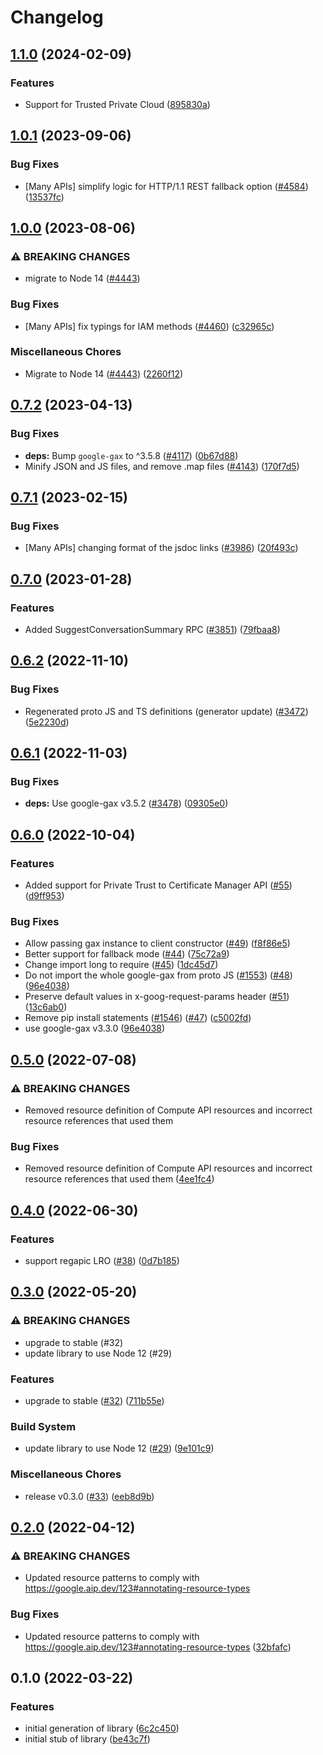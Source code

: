 # Changelog

## [1.1.0](https://github.com/googleapis/google-cloud-node/compare/certificate-manager-v1.0.1...certificate-manager-v1.1.0) (2024-02-09)


### Features

* Support for Trusted Private Cloud ([895830a](https://github.com/googleapis/google-cloud-node/commit/895830a3ef91666c30a96a7f68bd4cd1f582d58d))

## [1.0.1](https://github.com/googleapis/google-cloud-node/compare/certificate-manager-v1.0.0...certificate-manager-v1.0.1) (2023-09-06)


### Bug Fixes

* [Many APIs] simplify logic for HTTP/1.1 REST fallback option ([#4584](https://github.com/googleapis/google-cloud-node/issues/4584)) ([13537fc](https://github.com/googleapis/google-cloud-node/commit/13537fcd6e3c552199d5057daf3b00c24033c908))

## [1.0.0](https://github.com/googleapis/google-cloud-node/compare/certificate-manager-v0.7.2...certificate-manager-v1.0.0) (2023-08-06)


### ⚠ BREAKING CHANGES

* migrate to Node 14 ([#4443](https://github.com/googleapis/google-cloud-node/issues/4443))

### Bug Fixes

* [Many APIs] fix typings for IAM methods ([#4460](https://github.com/googleapis/google-cloud-node/issues/4460)) ([c32965c](https://github.com/googleapis/google-cloud-node/commit/c32965c0c4a5975ba37371ecd819d9cffb080aa5))


### Miscellaneous Chores

* Migrate to Node 14 ([#4443](https://github.com/googleapis/google-cloud-node/issues/4443)) ([2260f12](https://github.com/googleapis/google-cloud-node/commit/2260f12543d171bda95345e53475f5f0fdc45770))

## [0.7.2](https://github.com/googleapis/google-cloud-node/compare/certificate-manager-v0.7.1...certificate-manager-v0.7.2) (2023-04-13)


### Bug Fixes

* **deps:** Bump `google-gax` to ^3.5.8 ([#4117](https://github.com/googleapis/google-cloud-node/issues/4117)) ([0b67d88](https://github.com/googleapis/google-cloud-node/commit/0b67d883963643ce1b4f6d2ccd3e8d37adf6e029))
* Minify JSON and JS files, and remove .map files ([#4143](https://github.com/googleapis/google-cloud-node/issues/4143)) ([170f7d5](https://github.com/googleapis/google-cloud-node/commit/170f7d57b8fd344d182a8e758867b8124722eebc))

## [0.7.1](https://github.com/googleapis/google-cloud-node/compare/certificate-manager-v0.7.0...certificate-manager-v0.7.1) (2023-02-15)


### Bug Fixes

* [Many APIs] changing format of the jsdoc links ([#3986](https://github.com/googleapis/google-cloud-node/issues/3986)) ([20f493c](https://github.com/googleapis/google-cloud-node/commit/20f493c94f7d6626d932b2610e00cbdd5df55f22))

## [0.7.0](https://github.com/googleapis/google-cloud-node/compare/certificate-manager-v0.6.2...certificate-manager-v0.7.0) (2023-01-28)


### Features

* Added SuggestConversationSummary RPC ([#3851](https://github.com/googleapis/google-cloud-node/issues/3851)) ([79fbaa8](https://github.com/googleapis/google-cloud-node/commit/79fbaa833d08738fa37aa37158ddb5b1c91710e1))

## [0.6.2](https://github.com/googleapis/google-cloud-node/compare/certificate-manager-v0.6.1...certificate-manager-v0.6.2) (2022-11-10)


### Bug Fixes

* Regenerated proto JS and TS definitions (generator update) ([#3472](https://github.com/googleapis/google-cloud-node/issues/3472)) ([5e2230d](https://github.com/googleapis/google-cloud-node/commit/5e2230dfc4302bb2ac9628ff4200eb46509e103d))

## [0.6.1](https://github.com/googleapis/google-cloud-node/compare/certificate-manager-v0.6.0...certificate-manager-v0.6.1) (2022-11-03)


### Bug Fixes

* **deps:** Use google-gax v3.5.2 ([#3478](https://github.com/googleapis/google-cloud-node/issues/3478)) ([09305e0](https://github.com/googleapis/google-cloud-node/commit/09305e06548b89dc17bb3d3167e2d1e69588caa4))

## [0.6.0](https://github.com/googleapis/nodejs-certificate-manager/compare/v0.5.0...v0.6.0) (2022-10-04)


### Features

* Added support for Private Trust to Certificate Manager API ([#55](https://github.com/googleapis/nodejs-certificate-manager/issues/55)) ([d9ff953](https://github.com/googleapis/nodejs-certificate-manager/commit/d9ff953cc5ea584970e831171a91b4320832fd3d))


### Bug Fixes

* Allow passing gax instance to client constructor ([#49](https://github.com/googleapis/nodejs-certificate-manager/issues/49)) ([f8f86e5](https://github.com/googleapis/nodejs-certificate-manager/commit/f8f86e5b29e5e7dc2896f8bd71c1de8804a0d92b))
* Better support for fallback mode ([#44](https://github.com/googleapis/nodejs-certificate-manager/issues/44)) ([75c72a9](https://github.com/googleapis/nodejs-certificate-manager/commit/75c72a92beb6890ec4429cb3ecdcf8d40238a175))
* Change import long to require ([#45](https://github.com/googleapis/nodejs-certificate-manager/issues/45)) ([1dc45d7](https://github.com/googleapis/nodejs-certificate-manager/commit/1dc45d71c836a8f87ed6b4f5fc0a3750034cb84f))
* Do not import the whole google-gax from proto JS ([#1553](https://github.com/googleapis/nodejs-certificate-manager/issues/1553)) ([#48](https://github.com/googleapis/nodejs-certificate-manager/issues/48)) ([96e4038](https://github.com/googleapis/nodejs-certificate-manager/commit/96e403827bf1ac75c6c4d38f100db9a6f9bd8b35))
* Preserve default values in x-goog-request-params header ([#51](https://github.com/googleapis/nodejs-certificate-manager/issues/51)) ([13c6ab0](https://github.com/googleapis/nodejs-certificate-manager/commit/13c6ab08318349e4061ff52e4fd6b62c9f3482dd))
* Remove pip install statements ([#1546](https://github.com/googleapis/nodejs-certificate-manager/issues/1546)) ([#47](https://github.com/googleapis/nodejs-certificate-manager/issues/47)) ([c5002fd](https://github.com/googleapis/nodejs-certificate-manager/commit/c5002fd71850233f5aac6daffb3fb09ace696229))
* use google-gax v3.3.0 ([96e4038](https://github.com/googleapis/nodejs-certificate-manager/commit/96e403827bf1ac75c6c4d38f100db9a6f9bd8b35))

## [0.5.0](https://github.com/googleapis/nodejs-certificate-manager/compare/v0.4.0...v0.5.0) (2022-07-08)


### ⚠ BREAKING CHANGES

* Removed resource definition of Compute API resources and incorrect resource references that used them

### Bug Fixes

* Removed resource definition of Compute API resources and incorrect resource references that used them ([4ee1fc4](https://github.com/googleapis/nodejs-certificate-manager/commit/4ee1fc45a5bee07edf888719dee13d600f5a9733))

## [0.4.0](https://github.com/googleapis/nodejs-certificate-manager/compare/v0.3.0...v0.4.0) (2022-06-30)


### Features

* support regapic LRO ([#38](https://github.com/googleapis/nodejs-certificate-manager/issues/38)) ([0d7b185](https://github.com/googleapis/nodejs-certificate-manager/commit/0d7b18581a8141caa1e9091450b1da603cb2bbe9))

## [0.3.0](https://github.com/googleapis/nodejs-certificate-manager/compare/v0.2.0...v0.3.0) (2022-05-20)


### ⚠ BREAKING CHANGES

* upgrade to stable (#32)
* update library to use Node 12 (#29)

### Features

* upgrade to stable ([#32](https://github.com/googleapis/nodejs-certificate-manager/issues/32)) ([711b55e](https://github.com/googleapis/nodejs-certificate-manager/commit/711b55e0ae8103cf427e4b8de0da35dd10b1b229))


### Build System

* update library to use Node 12 ([#29](https://github.com/googleapis/nodejs-certificate-manager/issues/29)) ([9e101c9](https://github.com/googleapis/nodejs-certificate-manager/commit/9e101c96af3a9b58807cc7ee399cf6e71d5e4d97))


### Miscellaneous Chores

* release v0.3.0 ([#33](https://github.com/googleapis/nodejs-certificate-manager/issues/33)) ([eeb8d9b](https://github.com/googleapis/nodejs-certificate-manager/commit/eeb8d9bd45620039a3613fe813a9e9b27647358a))

## [0.2.0](https://github.com/googleapis/nodejs-certificate-manager/compare/v0.1.0...v0.2.0) (2022-04-12)


### ⚠ BREAKING CHANGES

* Updated resource patterns to comply with https://google.aip.dev/123#annotating-resource-types

### Bug Fixes

* Updated resource patterns to comply with https://google.aip.dev/123#annotating-resource-types ([32bfafc](https://github.com/googleapis/nodejs-certificate-manager/commit/32bfafc79bcfef7e0edaf00155ab71eaa2db0720))

## 0.1.0 (2022-03-22)


### Features

* initial generation of library ([6c2c450](https://github.com/googleapis/nodejs-certificate-manager/commit/6c2c4504ba839aa4ac568fad9b86603b6b8531b6))
* initial stub of library ([be43c7f](https://github.com/googleapis/nodejs-certificate-manager/commit/be43c7f481f39517f8593bec01d8087d8b4047af))

